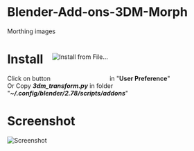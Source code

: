 # Blender-Add-ons-3DM-Morph
Morthing images

# Install
Click on button <img style="position:relative;top:-50px;" src="https://1.bp.blogspot.com/-y9TvMKc4SsU/WLlhOmSH0KI/AAAAAAAACsU/SglrHcySQAs-4dPjhMCl-MCpOw6xKbILACKgB/s1600/install.png" alt="Install from File..." title="Install from File..." /> in "<b>User Preference</b>" <br>
Or Copy <b><i>3dm_transform.py</i></b> in folder "<b><i>~/.config/blender/2.78/scripts/addons</i></b>"

# Screenshot
<img border="0" src="https://1.bp.blogspot.com/-ZU4hbMCm40w/WVaYExBA-mI/AAAAAAAACzI/CjKLZudW0roEUFkShu3Lfe9sbcUKlpMxACPcBGAYYCw/s1600/%25D0%2595%25D0%25BA%25D1%2580%25D0%25B0%25D0%25BD.png" alt="Screenshot" title="Screenshot: Blender Add-ons: Transform" />
